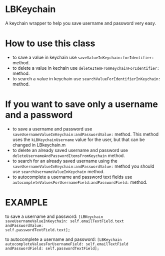 LBKeychain
==========

A keychain wrapper to help you save username and password very easy.

How to use this class
==========

 - to save a value in keychain use <code>saveValueInKeychain:forIdentifier:</code> method.
 - to delete a value in kechain use <code>deleteItemFromKeychainForIdentifier:</code> method.
 - to search a value in keychain use <code>searchValueForIdentifierInKeychain:</code> method.
 
If you want to save only a username and a password
==========

- to save a username and password use <code>saveUsernameValueInKeychain:andPasswordValue:</code> method. This method uses the <code>kLBKeychainUsername</code> value for the user, but that can be changed in LBkeychain.m
- to delete an already saved username and password use <code>deleteUsernameAndPasswordItemsFromKeychain</code> method.
- to search for an already saved username using the <code>saveUsernameValueInKeychain:andPasswordValue:</code> method you should use <code>searchUsernameValueInKeychain</code> method.
- to autocomplete a username and password text fields use <code>autocompleteValuesForUsernameField:andPasswordField:</code> method.

EXAMPLE
==========
to save a username and password:
<code>[LBKeychain saveUsernameValueInKeychain: self.emailTextField.text andPasswordValue: self.passwordTextField.text];</code>

to autocomplete a username and password:
<code>[LBKeychain autocompleteValuesForUsernameField: self.emailTextField andPasswordField: self.passwordTextField];</code>
